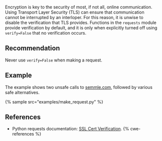 Encryption is key to the security of most, if not all, online communication. Using Transport Layer Security (TLS) can ensure that communication cannot be interrupted by an interloper. For this reason, it is unwise to disable the verification that TLS provides. Functions in the `requests` module provide verification by default, and it is only when explicitly turned off using `verify=False` that no verification occurs.


## Recommendation
Never use `verify=False` when making a request.


## Example
The example shows two unsafe calls to [semmle.com](https://semmle.com), followed by various safe alternatives.

{% sample src="examples/make_request.py" %}

## References
* Python requests documentation: [SSL Cert Verification](https://requests.readthedocs.io/en/latest/user/advanced/#ssl-cert-verification).
{% cwe-references %}
